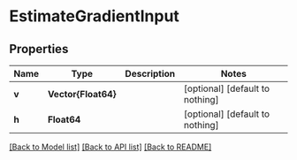 # EstimateGradientInput


## Properties
Name | Type | Description | Notes
------------ | ------------- | ------------- | -------------
**v** | **Vector{Float64}** |  | [optional] [default to nothing]
**h** | **Float64** |  | [optional] [default to nothing]


[[Back to Model list]](../README.md#models) [[Back to API list]](../README.md#api-endpoints) [[Back to README]](../README.md)



